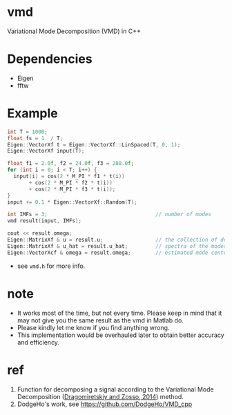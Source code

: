 # vmd
Variational Mode Decomposition (VMD) in C++

# Dependencies
- Eigen
- fftw


# Example
```cpp
int T = 1000;
float fs = 1. / T;
Eigen::VectorXf t = Eigen::VectorXf::LinSpaced(T, 0, 1);
Eigen::VectorXf input(T);

float f1 = 2.0f, f2 = 24.0f, f3 = 288.0f;
for (int i = 0; i < T; i++) {
  input(i) = cos(2 * M_PI * f1 * t(i)) 
       + cos(2 * M_PI * f2 * t(i)) 
       + cos(2 * M_PI * f3 * t(i));
}
input += 0.1 * Eigen::VectorXf::Random(T);

int IMFs = 3;                                   // number of modes                    
vmd result(input, IMFs);          

cout << result.omega;
Eigen::MatrixXf & u = result.u;	                // the collection of decomposed modes
Eigen::MatrixXf & u_hat = result.u_hat;	        // spectra of the modes
Eigen::VectorXcf & omega = result.omega;        // estimated mode center-frequencies
```
- see `vmd.h` for more info.

# note
- It works most of the time, but not every time. Please keep in mind that it may not give you the same result as the vmd in Matlab do.
- Please kindly let me know if you find anything wrong.
- This implementation would be overhauled later to obtain better accuracy and efficiency.


# ref
1. Function for decomposing a signal according to the Variational Mode Decomposition ([Dragomiretskiy and Zosso, 2014](https://doi.org/10.1109/TSP.2013.2288675)) method.
2. DodgeHo's work, see https://github.com/DodgeHo/VMD_cpp

